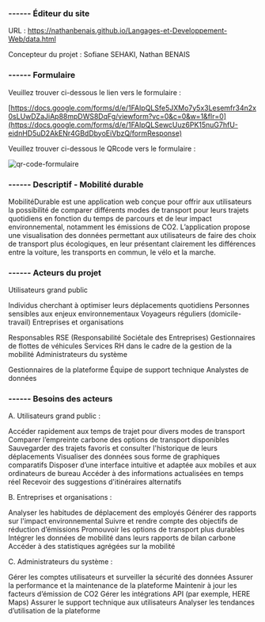### ------ Éditeur du site  
URL : https://nathanbenais.github.io/Langages-et-Developpement-Web/data.html

Concepteur du projet : Sofiane SEHAKI, Nathan BENAIS

### ------ Formulaire
Veuillez trouver ci-dessous le lien vers le formulaire :

[https://docs.google.com/forms/d/e/1FAIpQLSfe5JXMo7y5x3Lesemfr34n2x0sLUwDZaJiAp88mpDWS8DqFg/viewform?vc=0&c=0&w=1&flr=0](https://docs.google.com/forms/d/e/1FAIpQLSewcUuz6PK15nuG7hfU-eidnHD5uD2AkENr4GBdDbyoEiVbzQ/formResponse)

Veuillez trouver ci-dessous le QRcode vers le formulaire :

![qr-code-formulaire](https://github.com/user-attachments/assets/e0a2412e-35b5-4239-a249-0258accc72cb)



### ------ Descriptif - Mobilité durable

MobilitéDurable est une application web conçue pour offrir aux utilisateurs la possibilité de comparer différents modes de transport pour leurs trajets quotidiens en fonction du temps de parcours et de leur impact environnemental, notamment les émissions de CO2. L’application propose une visualisation des données permettant aux utilisateurs de faire des choix de transport plus écologiques, en leur présentant clairement les différences entre la voiture, les transports en commun, le vélo et la marche.

### ------ Acteurs du projet
Utilisateurs grand public

Individus cherchant à optimiser leurs déplacements quotidiens
Personnes sensibles aux enjeux environnementaux
Voyageurs réguliers (domicile-travail)
Entreprises et organisations

Responsables RSE (Responsabilité Sociétale des Entreprises)
Gestionnaires de flottes de véhicules
Services RH dans le cadre de la gestion de la mobilité
Administrateurs du système

Gestionnaires de la plateforme
Équipe de support technique
Analystes de données

### ------ Besoins des acteurs
A. Utilisateurs grand public :

Accéder rapidement aux temps de trajet pour divers modes de transport
Comparer l’empreinte carbone des options de transport disponibles
Sauvegarder des trajets favoris et consulter l'historique de leurs déplacements
Visualiser des données sous forme de graphiques comparatifs
Disposer d’une interface intuitive et adaptée aux mobiles et aux ordinateurs de bureau
Accéder à des informations actualisées en temps réel
Recevoir des suggestions d'itinéraires alternatifs

B. Entreprises et organisations :

Analyser les habitudes de déplacement des employés
Générer des rapports sur l'impact environnemental
Suivre et rendre compte des objectifs de réduction d’émissions
Promouvoir les options de transport plus durables
Intégrer les données de mobilité dans leurs rapports de bilan carbone
Accéder à des statistiques agrégées sur la mobilité

C. Administrateurs du système :

Gérer les comptes utilisateurs et surveiller la sécurité des données
Assurer la performance et la maintenance de la plateforme
Maintenir à jour les facteurs d’émission de CO2
Gérer les intégrations API (par exemple, HERE Maps)
Assurer le support technique aux utilisateurs
Analyser les tendances d’utilisation de la plateforme
